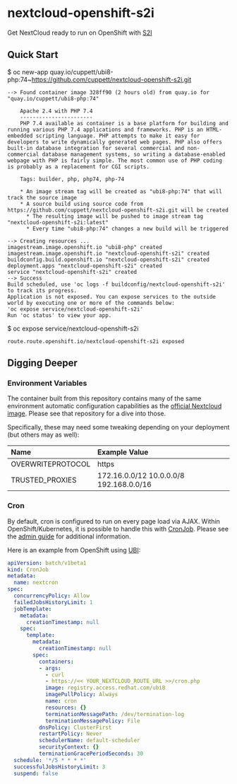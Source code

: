 # nextcloud-openshift-s2i
Get NextCloud ready to run on OpenShift with 
[S2I](https://docs.openshift.com/container-platform/latest/builds/understanding-image-builds.html#build-strategy-s2i_understanding-image-builds)

## Quick Start

$ oc new-app quay.io/cuppett/ubi8-php:74~https://github.com/cuppett/nextcloud-openshift-s2i.git

    --> Found container image 328ff90 (2 hours old) from quay.io for "quay.io/cuppett/ubi8-php:74"
    
        Apache 2.4 with PHP 7.4 
        ----------------------- 
        PHP 7.4 available as container is a base platform for building and running various PHP 7.4 applications and frameworks. PHP is an HTML-embedded scripting language. PHP attempts to make it easy for developers to write dynamically generated web pages. PHP also offers built-in database integration for several commercial and non-commercial database management systems, so writing a database-enabled webpage with PHP is fairly simple. The most common use of PHP coding is probably as a replacement for CGI scripts.
    
        Tags: builder, php, php74, php-74
    
        * An image stream tag will be created as "ubi8-php:74" that will track the source image
        * A source build using source code from https://github.com/cuppett/nextcloud-openshift-s2i.git will be created
          * The resulting image will be pushed to image stream tag "nextcloud-openshift-s2i:latest"
          * Every time "ubi8-php:74" changes a new build will be triggered
    
    --> Creating resources ...
    imagestream.image.openshift.io "ubi8-php" created
    imagestream.image.openshift.io "nextcloud-openshift-s2i" created
    buildconfig.build.openshift.io "nextcloud-openshift-s2i" created
    deployment.apps "nextcloud-openshift-s2i" created
    service "nextcloud-openshift-s2i" created
    --> Success
    Build scheduled, use 'oc logs -f buildconfig/nextcloud-openshift-s2i' to track its progress.
    Application is not exposed. You can expose services to the outside world by executing one or more of the commands below:
    'oc expose service/nextcloud-openshift-s2i'
    Run 'oc status' to view your app.
    
$ oc expose service/nextcloud-openshift-s2i
    
    route.route.openshift.io/nextcloud-openshift-s2i exposed

## Digging Deeper

### Environment Variables

The container built from this repository contains many of the same environment automatic configuration
capabilities as the 
[official Nextcloud image](https://github.com/nextcloud/docker#auto-configuration-via-environment-variables).
Please see that repository for a dive into those.

Specifically, these may need some tweaking depending on your deployment (but others may as well):

| Name               | Example Value                           |
| :-------------     | :----------                             |
| OVERWRITEPROTOCOL  | https                                   | 
| TRUSTED_PROXIES    | 172.16.0.0/12 10.0.0.0/8 192.168.0.0/16 |

### Cron

By default, cron is configured to run on every page load via AJAX.
Within OpenShift/Kubernetes, it is possible to handle
this with 
[CronJob](https://kubernetes.io/docs/concepts/workloads/controllers/cron-jobs/).
Please see the 
[admin guide](https://docs.nextcloud.com/server/20/admin_manual/configuration_server/background_jobs_configuration.html)
for additional information.

Here is an example from OpenShift using [UBI](https://www.redhat.com/en/blog/introducing-red-hat-universal-base-image):

```yaml 
apiVersion: batch/v1beta1
kind: CronJob
metadata:
  name: nextcron
spec:
  concurrencyPolicy: Allow
  failedJobsHistoryLimit: 1
  jobTemplate:
    metadata:
      creationTimestamp: null
    spec:
      template:
        metadata:
          creationTimestamp: null
        spec:
          containers:
          - args:
            - curl
            - https://<< YOUR_NEXTCLOUD_ROUTE_URL >>/cron.php
            image: registry.access.redhat.com/ubi8
            imagePullPolicy: Always
            name: cron
            resources: {}
            terminationMessagePath: /dev/termination-log
            terminationMessagePolicy: File
          dnsPolicy: ClusterFirst
          restartPolicy: Never
          schedulerName: default-scheduler
          securityContext: {}
          terminationGracePeriodSeconds: 30
  schedule: '*/5 * * * *'
  successfulJobsHistoryLimit: 3
  suspend: false

```